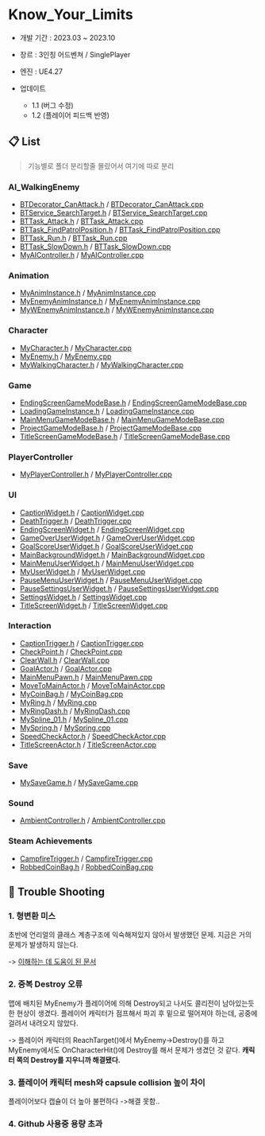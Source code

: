 # Know_Your_Limits
+ 개발 기간 :  2023.03 ~ 2023.10
+ 장르 : 3인칭 어드벤쳐 / SinglePlayer
+ 엔진 : UE4.27

+ 업데이트
  + 1.1 (버그 수정)
  + 1.2 (플레이어 피드백 반영)

## 📋 List
>기능별로 폴더 분리할줄 몰랐어서 여기에 따로 분리
### AI_WalkingEnemy
+ [BTDecorator_CanAttack.h](https://github.com/cubee021/Know_Your_Limits/blob/main/Project/BTDecorator_CanAttack.h) / [BTDecorator_CanAttack.cpp](https://github.com/cubee021/Know_Your_Limits/blob/main/Project/BTDecorator_CanAttack.cpp)
+ [BTService_SearchTarget.h](https://github.com/cubee021/Know_Your_Limits/blob/main/Project/BTService_SearchTarget.h) / [BTService_SearchTarget.cpp](https://github.com/cubee021/Know_Your_Limits/blob/main/Project/BTService_SearchTarget.cpp)
+ [BTTask_Attack.h](https://github.com/cubee021/Know_Your_Limits/blob/main/Project/BTTask_Attack.h) / [BTTask_Attack.cpp](https://github.com/cubee021/Know_Your_Limits/blob/main/Project/BTTask_Attack.cpp)
+ [BTTask_FindPatrolPosition.h](https://github.com/cubee021/Know_Your_Limits/blob/main/Project/BTTask_FindPatrolPosition.h) / [BTTask_FindPatrolPosition.cpp](https://github.com/cubee021/Know_Your_Limits/blob/main/Project/BTTask_FindPatrolPosition.cpp)
+ [BTTask_Run.h](https://github.com/cubee021/Know_Your_Limits/blob/main/Project/BTTask_Run.h) / [BTTask_Run.cpp](https://github.com/cubee021/Know_Your_Limits/blob/main/Project/BTTask_Run.cpp)
+ [BTTask_SlowDown.h](https://github.com/cubee021/Know_Your_Limits/blob/main/Project/BTTask_SlowDown.h) / [BTTask_SlowDown.cpp](https://github.com/cubee021/Know_Your_Limits/blob/main/Project/BTTask_SlowDown.cpp)
+ [MyAIController.h](https://github.com/cubee021/Know_Your_Limits/blob/main/Project/MyAIController.h) / [MyAIController.cpp](https://github.com/cubee021/Know_Your_Limits/blob/main/Project/MyAIController.cpp)

### Animation
+ [MyAnimInstance.h](https://github.com/cubee021/Know_Your_Limits/blob/main/Project/MyAnimInstance.h) / [MyAnimInstance.cpp](https://github.com/cubee021/Know_Your_Limits/blob/main/Project/MyAnimInstance.cpp)
+ [MyEnemyAnimInstance.h](https://github.com/cubee021/Know_Your_Limits/blob/main/Project/MyEnemyAnimInstance.h) / [MyEnemyAnimInstance.cpp](https://github.com/cubee021/Know_Your_Limits/blob/main/Project/MyEnemyAnimInstance.cpp)
+ [MyWEnemyAnimInstance.h](https://github.com/cubee021/Know_Your_Limits/blob/main/Project/MyWEnemyAnimInstance.h) / [MyWEnemyAnimInstance.cpp](https://github.com/cubee021/Know_Your_Limits/blob/main/Project/MyWEnemyAnimInstance.cpp)

### Character
+ [MyCharacter.h](https://github.com/cubee021/Know_Your_Limits/blob/main/Project/MyCharacter.h) / [MyCharacter.cpp](https://github.com/cubee021/Know_Your_Limits/blob/main/Project/MyCharacter.cpp)
+ [MyEnemy.h](https://github.com/cubee021/Know_Your_Limits/blob/main/Project/MyEnemy.h) / [MyEnemy.cpp](https://github.com/cubee021/Know_Your_Limits/blob/main/Project/MyEnemy.cpp)
+ [MyWalkingCharacter.h](https://github.com/cubee021/Know_Your_Limits/blob/main/Project/MyWalkingCharacter.h) / [MyWalkingCharacter.cpp](https://github.com/cubee021/Know_Your_Limits/blob/main/Project/MyWalkingCharacter.cpp)

### Game
+ [EndingScreenGameModeBase.h](https://github.com/cubee021/Know_Your_Limits/blob/main/Project/EndingScreenGameModeBase.h) / [EndingScreenGameModeBase.cpp](https://github.com/cubee021/Know_Your_Limits/blob/main/Project/EndingScreenGameModeBase.cpp)
+ [LoadingGameInstance.h](https://github.com/cubee021/Know_Your_Limits/blob/main/Project/LoadingGameInstance.h) / [LoadingGameInstance.cpp](https://github.com/cubee021/Know_Your_Limits/blob/main/Project/LoadingGameInstance.cpp)
+ [MainMenuGameModeBase.h](https://github.com/cubee021/Know_Your_Limits/blob/main/Project/MainMenuGameModeBase.h) / [MainMenuGameModeBase.cpp](https://github.com/cubee021/Know_Your_Limits/blob/main/Project/MainMenuGameModeBase.cpp)
+ [ProjectGameModeBase.h](https://github.com/cubee021/Know_Your_Limits/blob/main/Project/ProjectGameModeBase.h) / [ProjectGameModeBase.cpp](https://github.com/cubee021/Know_Your_Limits/blob/main/Project/ProjectGameModeBase.cpp)
+ [TitleScreenGameModeBase.h](https://github.com/cubee021/Know_Your_Limits/blob/main/Project/TitleScreenGameModeBase.h) / [TitleScreenGameModeBase.cpp](https://github.com/cubee021/Know_Your_Limits/blob/main/Project/TitleScreenGameModeBase.cpp)

### PlayerController
+ [MyPlayerController.h](https://github.com/cubee021/Know_Your_Limits/blob/main/Project/MyPlayerController.h) / [MyPlayerController.cpp](https://github.com/cubee021/Know_Your_Limits/blob/main/Project/MyPlayerController.cpp)

### UI
+ [CaptionWidget.h](https://github.com/cubee021/Know_Your_Limits/blob/main/Project/CaptionWidget.h) / [CaptionWidget.cpp](https://github.com/cubee021/Know_Your_Limits/blob/main/Project/CaptionWidget.cpp)
+ [DeathTrigger.h](https://github.com/cubee021/Know_Your_Limits/blob/main/Project/DeathTrigger.h) / [DeathTrigger.cpp](https://github.com/cubee021/Know_Your_Limits/blob/main/Project/DeathTrigger.cpp)
+ [EndingScreenWidget.h](https://github.com/cubee021/Know_Your_Limits/blob/main/Project/EndingScreenWidget.h) / [EndingScreenWidget.cpp](https://github.com/cubee021/Know_Your_Limits/blob/main/Project/EndingScreenWidget.cpp)
+ [GameOverUserWidget.h](https://github.com/cubee021/Know_Your_Limits/blob/main/Project/GameOverUserWidget.h) / [GameOverUserWidget.cpp](https://github.com/cubee021/Know_Your_Limits/blob/main/Project/GameOverUserWidget.cpp)
+ [GoalScoreUserWidget.h](https://github.com/cubee021/Know_Your_Limits/blob/main/Project/GoalScoreUserWidget.h) / [GoalScoreUserWidget.cpp](https://github.com/cubee021/Know_Your_Limits/blob/main/Project/GoalScoreUserWidget.cpp)
+ [MainBackgroundWidget.h](https://github.com/cubee021/Know_Your_Limits/blob/main/Project/MainBackgroundWidget.h) / [MainBackgroundWidget.cpp](https://github.com/cubee021/Know_Your_Limits/blob/main/Project/MainBackgroundWidget.cpp)
+ [MainMenuUserWidget.h](https://github.com/cubee021/Know_Your_Limits/blob/main/Project/MainMenuUserWidget.h) / [MainMenuUserWidget.cpp](https://github.com/cubee021/Know_Your_Limits/blob/main/Project/MainMenuUserWidget.cpp)
+ [MyUserWidget.h](https://github.com/cubee021/Know_Your_Limits/blob/main/Project/MyUserWidget.h) / [MyUserWidget.cpp](https://github.com/cubee021/Know_Your_Limits/blob/main/Project/MyUserWidget.cpp)
+ [PauseMenuUserWidget.h](https://github.com/cubee021/Know_Your_Limits/blob/main/Project/PauseMenuUserWidget.h) / [PauseMenuUserWidget.cpp](https://github.com/cubee021/Know_Your_Limits/blob/main/Project/PauseMenuUserWidget.cpp)
+ [PauseSettingsUserWidget.h](https://github.com/cubee021/Know_Your_Limits/blob/main/Project/PauseSettingsUserWidget.h) / [PauseSettingsUserWidget.cpp](https://github.com/cubee021/Know_Your_Limits/blob/main/Project/PauseSettingsUserWidget.cpp)
+ [SettingsWidget.h](https://github.com/cubee021/Know_Your_Limits/blob/main/Project/SettingsWidget.h) / [SettingsWidget.cpp](https://github.com/cubee021/Know_Your_Limits/blob/main/Project/SettingsWidget.cpp)
+ [TitleScreenWidget.h](https://github.com/cubee021/Know_Your_Limits/blob/main/Project/TitleScreenWidget.h) / [TitleScreenWidget.cpp](https://github.com/cubee021/Know_Your_Limits/blob/main/Project/TitleScreenWidget.cpp)

### Interaction
+ [CaptionTrigger.h](https://github.com/cubee021/Know_Your_Limits/blob/main/Project/CaptionTrigger.h) / [CaptionTrigger.cpp](https://github.com/cubee021/Know_Your_Limits/blob/main/Project/CaptionTrigger.cpp)
+ [CheckPoint.h](https://github.com/cubee021/Know_Your_Limits/blob/main/Project/CheckPoint.h) / [CheckPoint.cpp](https://github.com/cubee021/Know_Your_Limits/blob/main/Project/CheckPoint.cpp)
+ [ClearWall.h](https://github.com/cubee021/Know_Your_Limits/blob/main/Project/ClearWall.h) / [ClearWall.cpp](https://github.com/cubee021/Know_Your_Limits/blob/main/Project/ClearWall.cpp)
+ [GoalActor.h](https://github.com/cubee021/Know_Your_Limits/blob/main/Project/GoalActor.h) / [GoalActor.cpp](https://github.com/cubee021/Know_Your_Limits/blob/main/Project/GoalActor.cpp)
+ [MainMenuPawn.h](https://github.com/cubee021/Know_Your_Limits/blob/main/Project/MainMenuPawn.h) / [MainMenuPawn.cpp](https://github.com/cubee021/Know_Your_Limits/blob/main/Project/MainMenuPawn.cpp)
+ [MoveToMainActor.h](https://github.com/cubee021/Know_Your_Limits/blob/main/Project/MoveToMainActor.h) / [MoveToMainActor.cpp](https://github.com/cubee021/Know_Your_Limits/blob/main/Project/MoveToMainActor.cpp)
+ [MyCoinBag.h](https://github.com/cubee021/Know_Your_Limits/blob/main/Project/MyCoinBag.h) / [MyCoinBag.cpp](https://github.com/cubee021/Know_Your_Limits/blob/main/Project/MyCoinBag.cpp)
+ [MyRing.h](https://github.com/cubee021/Know_Your_Limits/blob/main/Project/MyRing.h) / [MyRing.cpp](https://github.com/cubee021/Know_Your_Limits/blob/main/Project/MyRing.cpp)
+ [MyRingDash.h](https://github.com/cubee021/Know_Your_Limits/blob/main/Project/MyRingDash.h) / [MyRingDash.cpp](https://github.com/cubee021/Know_Your_Limits/blob/main/Project/MyRingDash.cpp)
+ [MySpline_01.h](https://github.com/cubee021/Know_Your_Limits/blob/main/Project/MySpline_01.h) / [MySpline_01.cpp](https://github.com/cubee021/Know_Your_Limits/blob/main/Project/MySpline_01.cpp)
+ [MySpring.h](https://github.com/cubee021/Know_Your_Limits/blob/main/Project/MySpring.h) / [MySpring.cpp](https://github.com/cubee021/Know_Your_Limits/blob/main/Project/MySpring.cpp)
+ [SpeedCheckActor.h](https://github.com/cubee021/Know_Your_Limits/blob/main/Project/SpeedCheckActor.h) / [SpeedCheckActor.cpp](https://github.com/cubee021/Know_Your_Limits/blob/main/Project/SpeedCheckActor.cpp)
+ [TitleScreenActor.h](https://github.com/cubee021/Know_Your_Limits/blob/main/Project/TitleScreenActor.h) / [TitleScreenActor.cpp](https://github.com/cubee021/Know_Your_Limits/blob/main/Project/TitleScreenActor.cpp)

### Save
+ [MySaveGame.h](https://github.com/cubee021/Know_Your_Limits/blob/main/Project/MySaveGame.h) / [MySaveGame.cpp](https://github.com/cubee021/Know_Your_Limits/blob/main/Project/MySaveGame.cpp)

### Sound
+ [AmbientController.h](https://github.com/cubee021/Know_Your_Limits/blob/main/Project/AmbientController.h) / [AmbientController.cpp](https://github.com/cubee021/Know_Your_Limits/blob/main/Project/AmbientController.cpp)

### Steam Achievements
+ [CampfireTrigger.h](https://github.com/cubee021/Know_Your_Limits/blob/main/Project/CampfireTrigger.h) / [CampfireTrigger.cpp](https://github.com/cubee021/Know_Your_Limits/blob/main/Project/CampfireTrigger.cpp)
+ [RobbedCoinBag.h](https://github.com/cubee021/Know_Your_Limits/blob/main/Project/RobbedCoinBag.h) / [RobbedCoinBag.cpp](https://github.com/cubee021/Know_Your_Limits/blob/main/Project/RobbedCoinBag.cpp)


## 🚀 Trouble Shooting
### 1. 형변환 미스
초반에 언리얼의 클래스 계층구조에 익숙해져있지 않아서 발생했던 문제. 지금은 거의 문제가 발생하지 않는다.

-> [이해하는 데 도움이 된 문서](https://dev.epicgames.com/community/learning/tutorials/5PKZ/unreal-engine-46ed69) 

### 2. 중복 Destroy 오류
맵에 배치된 MyEnemy가 플레이어에 의해 Destroy되고 나서도 콜리전이 남아있는듯한 현상이 생겼다. 플레이어 캐릭터가 점프해서 파괴 후 밑으로 떨어져야 하는데, 공중에 걸려서 내려오지 않았다.

-> 플레이어 캐릭터의 ReachTarget()에서 MyEnemy->Destroy()를 하고 MyEnemy에서도 OnCharacterHit()에 Destroy를 해서 문제가 생겼던 것 같다. **캐릭터 쪽의 Destroy를 지우니까 해결됐다.**

### 3. 플레이어 캐릭터 mesh와 capsule collision 높이 차이
플레이어보다 캡슐이 더 높아 불편하다
->해결 못함..

### 4. Github 사용중 용량 초과





